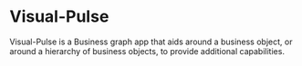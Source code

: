 # Visual-Pulse
Visual-Pulse is a Business graph app that aids around a business object, or around a hierarchy of business objects, to provide additional capabilities.
